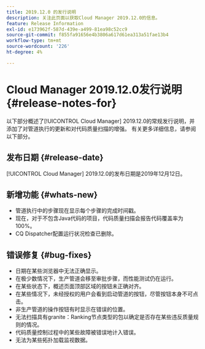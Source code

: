 ```yaml
---
title: 2019.12.0 的发行说明
description: 关注此页面以获取Cloud Manager 2019.12.0的信息。
feature: Release Information
exl-id: e173962f-587d-439e-a499-81ea98c52cc9
source-git-commit: f855fa91656e4b3806a617d61ea313a51fae13b4
workflow-type: tm+mt
source-wordcount: '226'
ht-degree: 4%

---
```


# Cloud Manager 2019.12.0发行说明 {#release-notes-for}

以下部分概述了[!UICONTROL Cloud Manager] 2019.12.0的常规发行说明，并添加了对管道执行的更新和对代码质量扫描的增强。
有关更多详细信息，请参阅以下部分。

## 发布日期 {#release-date}

[!UICONTROL Cloud Manager] 2019.12.0的发布日期是2019年12月12日。

## 新增功能 {#whats-new}

* 管道执行中的步骤现在显示每个步骤的完成时间戳。
* 现在，对于不包含Java代码的项目，代码质量扫描会报告代码覆盖率为100%。
* CQ Dispatcher配置运行状况检查已删除。

## 错误修复 {#bug-fixes}

* 日期在某些浏览器中无法正确显示。
* 在极少数情况下，生产管道会移至审批步骤，而性能测试仍在运行。
* 在某些状态下，概述页面顶部区域的按钮未正确对齐。
* 在某些情况下，未经授权的用户会看到启动管道的按钮，尽管按钮本身不可点击。
* 非生产管道的操作按钮有时显示在错误的位置。
* 无法扫描具有granite：Ranking节点类型的包以确定是否存在某些违反质量规则的情况。
* 代码质量控制过程中的某些故障被错误地计入错误。
* 无法为某些拓扑加载监视数据。
